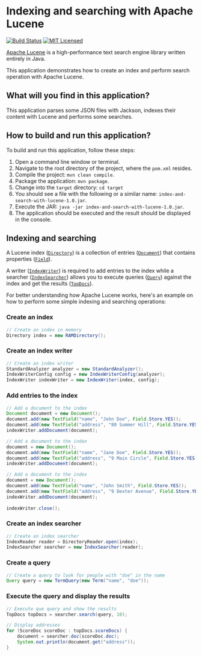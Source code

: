 # Indexing and searching with Apache Lucene

[![Build Status](https://travis-ci.org/cassiomolin/example-lucene.svg?branch=master)](https://travis-ci.org/cassiomolin/example-lucene)
[![MIT Licensed](https://img.shields.io/badge/license-MIT-blue.svg)](https://raw.githubusercontent.com/cassiomolin/example-lucene/master/LICENSE.txt)

[Apache Lucene] is a high-performance text search engine library written entirely in Java.

This application demonstrates how to create an index and perform search operation with Apache Lucene.

## What will you find in this application?

This application parses some JSON files with Jackson, indexes their content with Lucene and performs some searches.

## How to build and run this application?

To build and run this application, follow these steps:

1. Open a command line window or terminal.
1. Navigate to the root directory of the project, where the `pom.xml` resides.
1. Compile the project: `mvn clean compile`.
1. Package the application: `mvn package`.
1. Change into the `target` directory: `cd target`
1. You should see a file with the following or a similar name: `index-and-search-with-lucene-1.0.jar`.
1. Execute the JAR: `java -jar index-and-search-with-lucene-1.0.jar`.
1. The application should be executed and the result should be displayed in the console.

## Indexing and searching

A Lucene index ([`Directory`][Directory]) is a collection of entries ([`Document`][Document]) that contains properties ([`Field`][Field]).

A writer ([`IndexWriter`][IndexWriter]) is required to add entries to the index while a searcher ([`IndexSearcher`][IndexSearcher]) allows you to execute queries ([`Query`][Query]) against the index and get the results ([`TopDocs`][TopDocs]).

For better understanding how Apache Lucene works, here's an example on how to perform some simple indexing and searching operations:

### Create an index

```java
// Create an index in memory
Directory index = new RAMDirectory();
```

### Create an index writer

```java
// Create an index writer
StandardAnalyzer analyzer = new StandardAnalyzer();
IndexWriterConfig config = new IndexWriterConfig(analyzer);
IndexWriter indexWriter = new IndexWriter(index, config);
```

### Add entries to the index

```java
// Add a document to the index
Document document = new Document();
document.add(new TextField("name", "John Doe", Field.Store.YES));
document.add(new TextField("address", "80 Summer Hill", Field.Store.YES));
indexWriter.addDocument(document);

// Add a document to the index
document = new Document();
document.add(new TextField("name", "Jane Doe", Field.Store.YES));
document.add(new TextField("address", "9 Main Circle", Field.Store.YES));
indexWriter.addDocument(document);

// Add a document to the index
document = new Document();
document.add(new TextField("name", "John Smith", Field.Store.YES));
document.add(new TextField("address", "9 Dexter Avenue", Field.Store.YES));
indexWriter.addDocument(document);
    
indexWriter.close();
```

### Create an index searcher

```java
// Create an index searcher
IndexReader reader = DirectoryReader.open(index);
IndexSearcher searcher = new IndexSearcher(reader);
```

### Create a query

```java
// Create a query to look for people with "doe" in the name
Query query = new TermQuery(new Term("name", "doe"));
```

### Execute the query and display the results

```java
// Execute que query and show the results
TopDocs topDocs = searcher.search(query, 10);

// Display addresses
for (ScoreDoc scoreDoc : topDocs.scoreDocs) {
    document = searcher.doc(scoreDoc.doc);
    System.out.println(document.get("address"));
}
```

  [Apache Lucene]: http://lucene.apache.org/core/
  [Directory]: https://lucene.apache.org/core/6_5_1/core/org/apache/lucene/store/Directory.html
  [Document]: https://lucene.apache.org/core/6_5_1/core/org/apache/lucene/document/Document.html
  [Field]: https://lucene.apache.org/core/6_5_1/core/org/apache/lucene/document/Field.html
  [IndexWriter]: https://lucene.apache.org/core/6_5_1/core/org/apache/lucene/index/IndexWriter.html
  [IndexSearcher]: https://lucene.apache.org/core/6_5_1/core/org/apache/lucene/search/IndexSearcher.html
  [Query]: https://lucene.apache.org/core/6_5_1/core/org/apache/lucene/search/Query.html
  [TopDocs]: https://lucene.apache.org/core/6_5_1/core/org/apache/lucene/search/TopDocs.html
